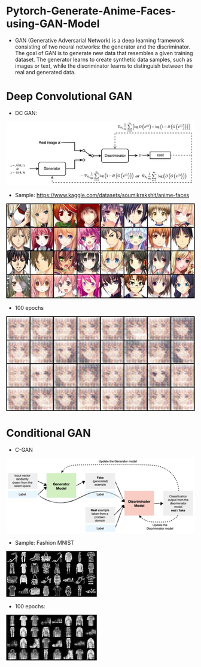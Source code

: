 # Pytorch-Generate-Anime-Faces-using-GAN-Model

- GAN (Generative Adversarial Network) is a deep learning framework consisting of two neural networks: the generator and the discriminator. The goal of GAN is to generate new data that resembles a given training dataset. The generator learns to create synthetic data samples, such as images or text, while the discriminator learns to distinguish between the real and generated data.

# Deep Convolutional GAN
- DC GAN:
  
![](images/dc_gan.jpg)

- Sample: https://www.kaggle.com/datasets/soumikrakshit/anime-faces

![](images/anime_faces_sample.jpg)
- 100 epochs

![](gifs/dc_gan_anime_faces.gif)

# Conditional GAN
- C-GAN

![](images/c_gan_model.png)

- Sample: Fashion MNIST

![](images/fashion_mnist_sample.jpg)

- 100 epochs:

![](gifs/fashion_c_gan.gif)
